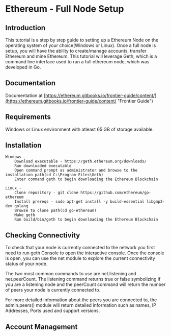 **Ethereum - Full Node Setup**
====================================================


Introduction
------------

This tutorial is a step by step guide to setting up a Ethereum Node on the operating system of your choice(Windows or Linux). Once a full node is setup, you will have the ability to create/manage accounts, transfer Ethereum and mine Ethereum. This tutorial will leverage Geth, which is a command line interface used to run a full ethereum node, which was developed in Go.

Documentation
-------------
Documentation at [https://ethereum.gitbooks.io/frontier-guide/content/](https://ethereum.gitbooks.io/frontier-guide/content/ "Frontier Guide")


Requirements
------------

Windows or Linux environment with atleast 65 GB of storage available.

Installation
------------

	Windows - 
		Download executable - https://geth.ethereum.org/downloads/
		Run downloaded executable
		Open command prompt as administrator and browse to the installation path(cd C:\Program Files\Geth)
		Enter command geth to begin downloading the Ethereum Blockchain

	Linux -
		Clone repository - git clone https://github.com/ethereum/go-ethereum
		Install prereqs - sudo apt-get install -y build-essential libgmp3-dev golang
		Browse to clone path(cd go-ethereum)
		Make geth
		Run build/bin/geth to begin downloading the Ethereum Blockchain

Checking Connectivity
-------------
	
To check that your node is currently connected to the network you first need to run geth Console to open the interactive console. Once the console is open, you can use the net module to explore the current connectivity status of your node. 

The two most common commands to use are net.listening and net.peerCount. The listening command returns true or false symbolizing if you are a listening node and the peerCount command will return the number of peers your node is currently connected to. 

For more detailed information about the peers you are connected to, the admin.peers() module will return detailed information such as names, IP Addresses, Ports used and support versions. 


Account Management
---------------
		

